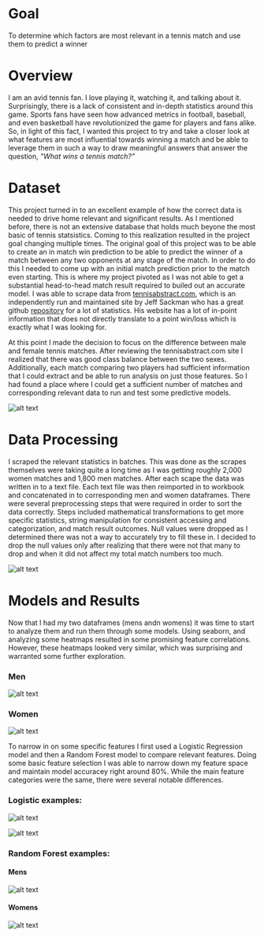 # Goal
To determine which factors are most relevant in a tennis match and use them to predict a winner

# Overview
I am an avid tennis fan. I love playing it, watching it, and talking about it. Surprisingly, there is a lack of consistent
and in-depth statistics around this game. Sports fans have seen how advanced metrics in football, baseball, and even basketball
have revolutionized the game for players and fans alike. So, in light of this fact, I wanted this project to try and take a
closer look at what features are most influential towards winning a match and be able to leverage them in such a way to
draw meaningful answers that answer the question, *"What wins a tennis match?"*

# Dataset
This project turned in to an excellent example of how the correct data is needed to drive home relevant and significant
results. As I mentioned before, there is not an extensive database that holds much beyone the most basic of tennis statsistics. Coming to this realization resulted in the project goal changing multiple times. The original goal of this project was to be able to create an in match win prediction to be able to predict the winner of a match between any two opponents at any stage of the match. In order to do this I needed to come up with an initial match prediction prior to the match even starting. This is where my project pivoted as I was not able to get a substantial head-to-head match result required to builed out an accurate model. I was able to scrape data from [tennisabstract.com](http://tennisabstract.com/), which is an independently run and maintained site by Jeff Sackman who has a great github [repository](https://github.com/JeffSackmann) for a lot of statistics. His website has a lot of in-point information that does not directly translate to a point win/loss which is exactly what I was looking for. 

At this point I made the decision to focus on the difference between male and female tennis matches. After reviewing the tennisabstract.com site I realized that there was good class balance between the two sexes. Additionally, each match comparing two players had sufficient information that I could extract and be able to run analysis on just those features. So I had found a place where I could get a sufficient number of matches and corresponding relevant data to run and test some predictive models.

![alt text](https://github.com/scbronder/final_project/blob/master/Screen%20Shot%202019-03-04%20at%202.22.54%20PM.png)

# Data Processing
I scraped the relevant statistics in batches. This was done as the scrapes themselves were taking quite a long time as I was getting roughly 2,000 women matches and 1,800 men matches. After each scape the data was written in to a text file. Each text file was then reimported in to workbook and concatenated in to corresponding men and women dataframes. There were several preprocessing steps that were required in order to sort the data correctly. Steps included mathematical transformations to get more specific statistics, string manipulation for consistent accessing and categorization, and match result outcomes. Null values were dropped as I determined there was not a way to accurately try to fill these in. I decided to drop the null values only after realizing that there were not that many to drop and when it did not affect my total match numbers too much.

![alt text](https://github.com/scbronder/final_project/blob/master/Screen%20Shot%202019-03-04%20at%202.46.59%20PM.png)

# Models and Results
Now that I had my two dataframes (mens andn womens) it was time to start to analyze them and run them through some models. Using seaborn, and analyzing some heatmaps resulted in some promising feature correlations. However, these heatmaps looked very similar, which was surprising and warranted some further exploration.

### Men
![alt text](https://github.com/scbronder/final_project/blob/master/mens%20heatmap.png)

### Women
![alt text](https://github.com/scbronder/final_project/blob/master/womens%20heatmap.png)

To narrow in on some specific features I first used a Logistic Regression model and then a Random Forest model to compare relevant features. Doing some basic feature selection I was able to narrow down my feature space and maintain model accuracey right around 80%. While the main feature categories were the same, there were several notable differences.

### Logistic examples:
![alt text](https://github.com/scbronder/final_project/blob/master/Screen%20Shot%202019-03-04%20at%203.11.14%20PM.png)

![alt text](https://github.com/scbronder/final_project/blob/master/Screen%20Shot%202019-03-04%20at%203.13.30%20PM.png)

### Random Forest examples:
#### Mens
![alt text](https://github.com/scbronder/final_project/blob/master/Screen%20Shot%202019-03-04%20at%203.16.00%20PM.png)

#### Womens
![alt text]()
